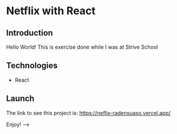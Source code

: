 # Netflix with React

## Introduction

Hello World! This is exercise done while I was at Strive School

## Technologies

- React

## Launch

The link to see this project is: https://neflix-radensuaso.vercel.app/

Enjoy!
 -->
